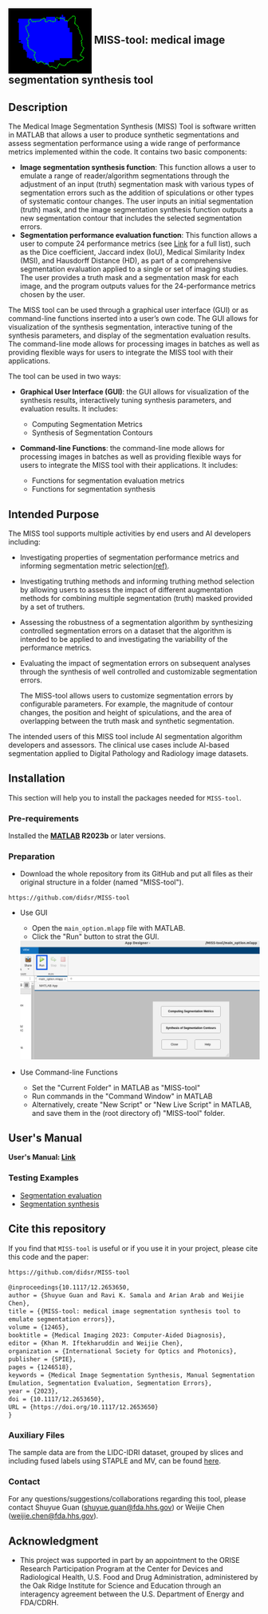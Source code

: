 <h2><img align="center" src="img/fp_img.png"> MISS-tool: medical image segmentation synthesis tool</h2>

## Description
The Medical Image Segmentation Synthesis (MISS) Tool is software written in MATLAB that allows a user to produce synthetic segmentations and assess segmentation performance using a wide range of performance metrics implemented within the code. It contains two basic components:
* **Image segmentation synthesis function**:  This function allows a user to emulate a range of reader/algorithm segmentations through the adjustment of an input (truth) segmentation mask with various types of segmentation errors such as the addition of spiculations or other types of systematic contour changes. The user inputs an initial segmentation (truth) mask, and the image segmentation synthesis function outputs a new segmentation contour that includes the selected segmentation errors.
* **Segmentation performance evaluation function**: This function allows a user to compute 24 performance metrics (see [Link](https://didsr.github.io/MISS-tool/Medical%20Image%20Segmentation%20Synthesis%20(MISS)%20Tool%20User%20Guide.html#_Toc184645958:~:text=A%20struct%20data%20includes%2024%20indexes%20of%20segmentation%20evaluation%20metrics) for a full list), such as the Dice coefficient, Jaccard index (IoU), Medical Similarity Index (MSI), and Hausdorff Distance (HD), as part of a comprehensive segmentation evaluation applied to a single or set of imaging studies. The user provides a truth mask and a segmentation mask for each image, and the program outputs values for the 24-performance metrics chosen by the user.

The MISS tool can be used through a graphical user interface (GUI) or as command-line functions inserted into a user’s own code. The GUI allows for visualization of the synthesis segmentation, interactive tuning of the synthesis parameters, and display of the segmentation evaluation results. The command-line mode allows for processing images in batches as well as providing flexible ways for users to integrate the MISS tool with their applications.

  
The tool can be used in two ways: 

* **Graphical User Interface (GUI)**: the GUI allows for visualization of the synthesis results, interactively tuning synthesis parameters, and evaluation results. It includes:
  - Computing Segmentation Metrics
  - Synthesis of Segmentation Contours

* **Command-line Functions**: the command-line mode allows for processing images in batches as well as providing flexible ways for users to integrate the MISS tool with their applications. It includes:
  - Functions for segmentation evaluation metrics
  - Functions for segmentation synthesis

## Intended Purpose
The MISS tool supports multiple activities by end users and AI developers including:
 - Investigating properties of segmentation performance metrics and informing segmentation metric selection[(ref)](http://dx.doi.org/10.1109/AIPR57179.2022.10092203).
 - Investigating truthing methods and informing truthing method selection by allowing users to assess the impact of different augmentation methods for combining multiple segmentation (truth) masked provided by a set of truthers.
 - Assessing the robustness of a segmentation algorithm by synthesizing controlled segmentation errors on a dataset that the algorithm is intended to be applied to and investigating the variability of the performance metrics.
 - Evaluating the impact of segmentation errors on subsequent analyses through the synthesis of well controlled and customizable segmentation errors.
   
   The MISS-tool allows users to customize segmentation errors by configurable parameters. For example, the magnitude of contour changes, the position and height of spiculations, and the area of overlapping between the truth mask and synthetic segmentation.
   
The intended users of this MISS tool include AI segmentation algorithm developers and assessors.  The clinical use cases include AI-based segmentation applied to Digital Pathology and Radiology image datasets.


## Installation
This section will help you to install the packages needed for `MISS-tool`.


### Pre-requirements
Installed the **[MATLAB](https://www.mathworks.com/products/matlab.html) R2023b** or later versions.

### Preparation

* Download the whole repository from its GitHub and put all files as their original structure in a folder (named "MISS-tool").
```
https://github.com/didsr/MISS-tool
```

* Use GUI
  - Open the `main_option.mlapp` file with MATLAB.
  - Click the "Run" button to strat the GUI.
  <img src="img/Run GUI.png" width="800"/>
  
* Use Command-line Functions
  - Set the "Current Folder" in MATLAB as "MISS-tool"
  - Run commands in the "Command Window" in MATLAB
  - Alternatively, create "New Script" or "New Live Script" in MATLAB, and save them in the (root directory of) "MISS-tool" folder.

## User's Manual
**User's Manual: [Link](https://didsr.github.io/MISS-tool/Medical%20Image%20Segmentation%20Synthesis%20(MISS)%20Tool%20User%20Guide.html)**

### Testing Examples

* [Segmentation evaluation](https://didsr.github.io/MISS-tool/Medical%20Image%20Segmentation%20Synthesis%20(MISS)%20Tool%20User%20Guide.html#_Toc184645965)
* [Segmentation synthesis](https://didsr.github.io/MISS-tool/Medical%20Image%20Segmentation%20Synthesis%20(MISS)%20Tool%20User%20Guide.html#_Toc184645968)



## Cite this repository

If you find that `MISS-tool` is useful or if you use it in your project, please cite this code and the paper:


```
https://github.com/didsr/MISS-tool
```

```
@inproceedings{10.1117/12.2653650,
author = {Shuyue Guan and Ravi K. Samala and Arian Arab and Weijie Chen},
title = {{MISS-tool: medical image segmentation synthesis tool to emulate segmentation errors}},
volume = {12465},
booktitle = {Medical Imaging 2023: Computer-Aided Diagnosis},
editor = {Khan M. Iftekharuddin and Weijie Chen},
organization = {International Society for Optics and Photonics},
publisher = {SPIE},
pages = {1246518},
keywords = {Medical Image Segmentation Synthesis, Manual Segmentation Emulation, Segmentation Evaluation, Segmentation Errors},
year = {2023},
doi = {10.1117/12.2653650},
URL = {https://doi.org/10.1117/12.2653650}
}
```

### Auxiliary Files

The sample data are from the LIDC-IDRI dataset, grouped by slices and including fused labels using STAPLE and MV, can be found [here](https://www.kaggle.com/datasets/shuyueg/lidc-idri-byslices).

### Contact
For any questions/suggestions/collaborations regarding this tool, please contact Shuyue Guan (shuyue.guan@fda.hhs.gov) or Weijie Chen (weijie.chen@fda.hhs.gov).

## Acknowledgment 
* This project was supported in part by an appointment to the ORISE Research Participation Program at the Center for Devices and Radiological Health, U.S. Food and Drug Administration, administered by the Oak Ridge Institute for Science and Education through an interagency agreement between the U.S. Department of Energy and FDA/CDRH.

